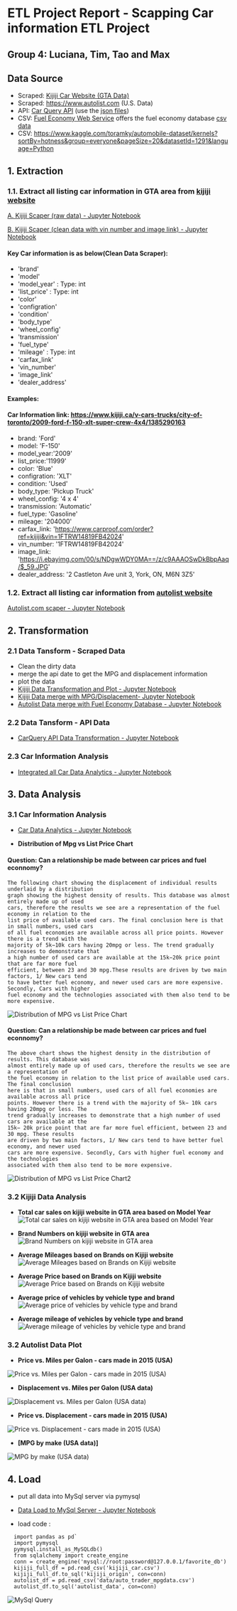 # **ETL Project Report  -  Scapping Car information ETL Project**
## Group 4: Luciana, Tim, Tao and Max


##  Data Source
- Scraped:   [Kijiji Car Website (GTA Data)](https://www.kijiji.ca/b-cars-vehicles/city-of-toronto/c27l1700273)
- Scraped:   <https://www.autolist.com> (U.S. Data)
- API:       [Car Query API](http://www.carqueryapi.com/) (use the [json files](data/carquery.json))
- CSV:       [Fuel Economy Web Service](https://www.fueleconomy.gov/feg/ws/index.shtml#fuelType1) offers the fuel economy database [csv data](data/vehicles.csv)
- CSV:        <https://www.kaggle.com/toramky/automobile-dataset/kernels?sortBy=hotness&group=everyone&pageSize=20&datasetId=1291&language=Python>




## 1. Extraction 

### 1.1. Extract all listing car information in GTA area from [kijiji website](www.kijiji.ca)

[A. Kijiji Scaper (raw data)  - Jupyter Notebook](https://nbviewer.jupyter.org/github/Pyligent/Car_ETL_PROJECT/blob/master/kijii_car_scaper.ipynb)

[B. Kijiji Scaper (clean data with vin number and image link)  - Jupyter Notebook](https://nbviewer.jupyter.org/github/Pyligent/Car_ETL_PROJECT/blob/master/kijiji_car_scaper_fullset.ipynb)
#### Key Car information is as below(Clean Data Scraper):

- 'brand'
- 'model'
- 'model_year' : Type: int
- 'list_price' : Type: int
- 'color'
- 'configration'
- 'condition'
- 'body_type'
- 'wheel_config'
- 'transmission'
- 'fuel_type'
- 'mileage'  : Type: int
- 'carfax_link'
- 'vin_number'
- 'image_link'
- 'dealer_address'

#### Examples:

#### Car Information link: https://www.kijiji.ca/v-cars-trucks/city-of-toronto/2009-ford-f-150-xlt-super-crew-4x4/1385290163

- brand: 'Ford'
- model: 'F-150'
- model_year:'2009'
- list_price:'11999'
- color: 'Blue'
- configration: 'XLT'
- condition: 'Used'
- body_type: 'Pickup Truck'
- wheel_config: '4 x 4'
- transmission: 'Automatic'
- fuel_type:  'Gasoline'
- mileage: '204000'
- carfax_link: 'https://www.carproof.com/order?ref=kijiji&vin=1FTRW14819FB42024'
- vin_number: '1FTRW14819FB42024'
- image_link: 'https://i.ebayimg.com/00/s/NDgwWDY0MA==/z/c9AAAOSwDkBbpAaq/$_59.JPG'
- dealer_address: '2 Castleton Ave unit 3, York, ON, M6N 3Z5'

### 1.2. Extract all listing car information from [autolist website](https://www.autolist.com)
[Autolist.com scaper - Jupyter Notebook](https://nbviewer.jupyter.org/github/Pyligent/Car_ETL_PROJECT/blob/master/mlouisju/ETL%20Project%20-%20Autolist.ipynb)

## 2. Transformation

### 2.1 Data Tansform - Scraped Data
- Clean the dirty data
- merge the api date to get the MPG and displacement information
- plot the data
- [Kijiji Data Transformation and Plot - Jupyter Notebook](https://nbviewer.jupyter.org/github/Pyligent/Car_ETL_PROJECT/blob/master/Kijiji_Data_Trans_Plot.ipynb)
- [Kijiji Data merge with MPG/Displacement- Jupyter Notebook](https://nbviewer.jupyter.org/github/Pyligent/Car_ETL_PROJECT/blob/master/Kijiji_mpgdata_merge.ipynb)
- [Autolist Data merge with Fuel Economy Database - Jupyter Notebook](https://nbviewer.jupyter.org/github/Pyligent/Car_ETL_PROJECT/blob/master/Auto_trader_merge.ipynb)

### 2.2 Data Tansform  - API Data
- [CarQuery API Data Transformation - Jupyter Notebook](https://nbviewer.jupyter.org/github/Pyligent/Car_ETL_PROJECT/blob/master/CarQuery.ipynb)

### 2.3 Car Information Analysis
- [Integrated all Car Data Analytics - Jupyter Notebook](https://nbviewer.jupyter.org/github/Pyligent/Car_ETL_PROJECT/blob/master/car_query_charts_Tim.ipynb)



## 3. Data Analysis

### 3.1 Car Information Analysis
- [Car Data Analytics - Jupyter Notebook](https://nbviewer.jupyter.org/github/Pyligent/Car_ETL_PROJECT/blob/master/car_query_charts_Tim.ipynb)

- **Distribution of Mpg vs List Price Chart**

#### **Question: Can a relationship be made between car prices and fuel econnomy?**
```
The following chart showing the displacement of individual results underlaid by a distribution
graph showing the highest density of results. This database was almost entirely made up of used
cars, therefore the results we see are a representation of the fuel economy in relation to the
list price of available used cars. The final conclusion here is that in small numbers, used cars
of all fuel economies are available across all price points. However there is a trend with the
majority of 5k−10k cars having 20mpg or less. The trend gradually increases to demonstrate that
a high number of used cars are available at the 15k−20k price point that are far more fuel 
efficient, between 23 and 30 mpg.These results are driven by two main factors, 1/ New cars tend
to have better fuel economy, and newer used cars are more expensive. Secondly, Cars with higher
fuel economy and the technologies associated with them also tend to be more expensive.

```
 ![Distribution of MPG vs List Price Chart](plot_image/MPG_PRICE.PNG)
 

#### **Question: Can a relationship be made between car prices and fuel econnomy?**
```
The above chart shows the highest density in the distribution of results. This database was 
almost entirely made up of used cars, therefore the results we see are a representation of
the fuel economy in relation to the list price of available used cars. The final conclusion
here is that in small numbers, used cars of all fuel economies are available across all price
points. However there is a trend with the majority of 5k− 10k cars having 20mpg or less. The
trend gradually increases to demonstrate that a high number of used cars are available at the
15k− 20k price point that are far more fuel efficient, between 23 and 30 mpg. These results
are driven by two main factors, 1/ New cars tend to have better fuel economy, and newer used
cars are more expensive. Secondly, Cars with higher fuel economy and the technologies
associated with them also tend to be more expensive.

```
![Distribution of MPG vs List Price Chart2](plot_image/MPG_PRICE2.png)


### 3.2 Kijiji Data Analysis

- **Total car sales on kijiji website in GTA area based on Model Year**
 ![Total car sales on kijiji website in GTA area based on Model Year](plot_image/kijiji_car_count.png)
 
- **Brand Numbers on kijiji website in GTA area**
 ![Brand Numbers on kijiji website in GTA area](plot_image/kijiji_brand_count.png)
 
- **Average Mileages based on Brands on Kijiji website**
 ![Average Mileages based on Brands on Kijiji website](plot_image/kijiji_average_mileage.png)
 
- **Average Price based on Brands on Kijiji website**
 ![Average Price based on Brands on Kijiji website](plot_image/kijiji_average_price.png)
 
- **Average price of vehicles by vehicle type and brand**
 ![Average price of vehicles by vehicle type and brand](plot_image/kijiji_type_price.png)
 
- **Average mileage of vehicles by vehicle type and brand**
 ![Average mileage of vehicles by vehicle type and brand](plot_image/kijiji_type_mileage.png)
 
 
 
### 3.2 Autolist Data Plot

- **Price vs. Miles per Galon - cars made in 2015 (USA)**

![Price vs. Miles per Galon - cars made in 2015 (USA)](plot_image/auto_trader_price2015_MPG.png)

- **Displacement vs. Miles per Galon (USA data)**

![Displacement vs. Miles per Galon (USA data)](plot_image/auto_trader_displacement_MPG.png)

- **Price vs. Displacement - cars made in 2015 (USA)**

![Price vs. Displacement - cars made in 2015 (USA)](plot_image/auto_trader_price2015_displacement.png)

- **[MPG by make (USA data)]**

![MPG by make (USA data)](plot_image/auto_trader_make_MPG.png)




## 4. Load

- put all data into MySql server via pymysql 

- [Data Load to MySql Server - Jupyter Notebook](https://nbviewer.jupyter.org/github/Pyligent/Car_ETL_PROJECT/blob/master/data_load_mysql.ipynb)
- load code :
 ```
   import pandas as pd`
   import pymysql
   pymysql.install_as_MySQLdb()
   from sqlalchemy import create_engine
   conn = create_engine('mysql://root:password@127.0.0.1/favorite_db')
   kijiji_full_df = pd.read_csv('kijiji_car.csv')
   kijiji_full_df.to_sql('kijiji_origin', con=conn)
   autolist_df = pd.read_csv('data/auto_trader_mpgdata.csv')
   autolist_df.to_sql('autolist_data', con=conn)
   ```
  ![MySql Query](plot_image/Data%20Load.png)
 
 
 

